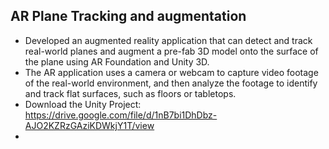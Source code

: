 ## AR Plane Tracking and augmentation
* Developed an augmented reality application that can detect and track real-world planes and augment a pre-fab 3D model onto the surface of the plane using AR Foundation and Unity 3D.
* The AR application uses a camera or webcam to capture video footage of the real-world environment, and then analyze the footage to identify and track flat surfaces, such as floors or tabletops.
* Download the Unity Project: https://drive.google.com/file/d/1nB7bi1DhDbz-AJO2KZRzGAziKDWkjY1T/view
* 
